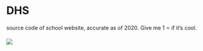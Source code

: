 # DHS
source code of school website, accurate as of 2020. Give me 1 ⭐️ if it’s cool.

<p align="left">
  <img src= "https://dunmanhigh.moe.edu.sg/wp-content/themes/dhs/img/dhs_logo.svg" />
</p>
